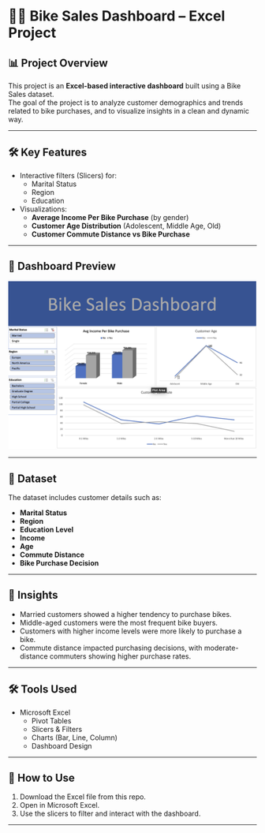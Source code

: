# 🚴‍♂️ Bike Sales Dashboard – Excel Project  

## 📊 Project Overview  
This project is an **Excel-based interactive dashboard** built using a Bike Sales dataset.  
The goal of the project is to analyze customer demographics and trends related to bike purchases, and to visualize insights in a clean and dynamic way.  

---

## 🛠️ Key Features  
- Interactive filters (Slicers) for:
  - Marital Status  
  - Region  
  - Education  
- Visualizations:
  - **Average Income Per Bike Purchase** (by gender)  
  - **Customer Age Distribution** (Adolescent, Middle Age, Old)  
  - **Customer Commute Distance vs Bike Purchase**  

---

## 📸 Dashboard Preview  
![Bike Sales Dashboard](https://github.com/rayshawnross/Bike-Sales-Dashboard/blob/cce12b7c7a3272d88590354e79c30f60329ceded/Dashboard%20chart.jpg)

---

## 📂 Dataset  
The dataset includes customer details such as:  
- **Marital Status**  
- **Region**  
- **Education Level**  
- **Income**  
- **Age**  
- **Commute Distance**  
- **Bike Purchase Decision**  

---

## 🎯 Insights  
- Married customers showed a higher tendency to purchase bikes.  
- Middle-aged customers were the most frequent bike buyers.  
- Customers with higher income levels were more likely to purchase a bike.  
- Commute distance impacted purchasing decisions, with moderate-distance commuters showing higher purchase rates.  

---

## 🛠️ Tools Used  
- Microsoft Excel  
  - Pivot Tables  
  - Slicers & Filters  
  - Charts (Bar, Line, Column)  
  - Dashboard Design  

---

## 📌 How to Use  
1. Download the Excel file from this repo.  
2. Open in Microsoft Excel.  
3. Use the slicers to filter and interact with the dashboard.  

---


